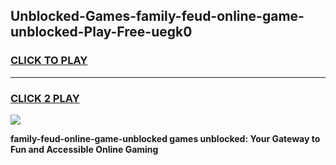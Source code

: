 
## Unblocked-Games-family-feud-online-game-unblocked-Play-Free-uegk0
<h3>
<a href="https://premium76.site?title=family-feud-online-game-unblocked&ref=10A">CLICK TO PLAY</a></h3>
<hr>

<h3>
<a href="https://premium76.site?title=family-feud-online-game-unblocked&ref=10A">CLICK 2 PLAY</a>
  
</h3>

<a href="https://premium76.site?title=family-feud-online-game-unblocked&ref=10A"><img src="https://clearcache.store/games.png"></a>


**family-feud-online-game-unblocked games unblocked: Your Gateway to Fun and Accessible Online Gaming**
